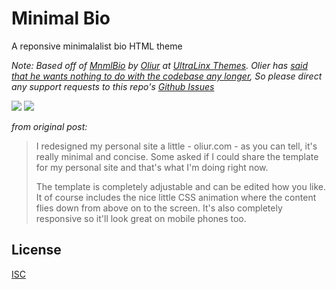 # Minimal Bio
A reponsive minimalalist bio HTML theme

*Note:  Based off of [MnmlBio](http://theultralinx.com/2012/09/minimal-bio-responsive-site-template-free-download/) by [Oliur](https://twitter.com/UltraLinx) at [UltraLinx Themes](http://themes.theultralinx.com/). Olier has [said that he wants nothing to do with the codebase any longer](https://twitter.com/UltraLinx/status/634503960775233540), So please direct any support requests to this repo's [Github Issues](https://github.com/therebelrobot/minimal-bio/issues)*

![](http://a5.files.theultralinx.com/image/upload/c_fit,cs_srgb,dpr_1.0,q_80,w_620/MTI5MDIzMzMyMjc1MjAyNjkx.jpg)
![](http://a3.files.theultralinx.com/image/upload/c_fit,cs_srgb,dpr_1.0,q_80,w_620/MTI5MDIzMzMzMDgwNTA5MDU5.jpg)

*from original post:*

> I redesigned my personal site a little - oliur.com - as you can tell, it's really minimal and concise. Some asked if I could share the template for my personal site and that's what I'm doing right now.
> 
> The template is completely adjustable and can be edited how you like. It of course includes the nice little CSS animation where the content flies down from above on to the screen. It's also completely responsive so it'll look great on mobile phones too.

## License

[ISC](https://tldrlegal.com/license/-isc-license)
